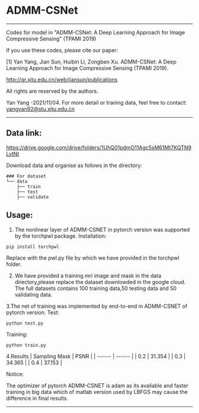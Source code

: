 # ADMM-CSNet

***********************************************************************************************************

Codes for model in "ADMM-CSNet: A Deep Learning Approach for Image Compressive Sensing" (TPAMI 2019)
 
If you use these codes, please cite our paper:

[1] Yan Yang, Jian Sun, Huibin Li, Zongben Xu. ADMM-CSNet: A Deep Learning Approach for Image Compressive Sensing (TPAMI 2019).

http://gr.xjtu.edu.cn/web/jiansun/publications

All rights are reserved by the authors.

Yan Yang -2021/11/04. For more detail or traning data, feel free to contact: yangyan92@stu.xjtu.edu.cn


***********************************************************************************************************



## Data link: 
https://drive.google.com/drive/folders/1UhQ01pdmO11Agc5sM61Mt7KQTN9LytNt

Download data and organise as follows in the directory:
```
### For dataset         
└── data
    ├── train
    ├── test
    ├── validate
```
## Usage:

1. The nonlinear layer of ADMM-CSNET in pytorch version was supported by the torchpwl package.
Installation:

```
pip install torchpwl
```

Replace with the pwl.py file by which we have provided in the torchpwl folder.


2. We have provided a training mri image and mask in the data directory,please replace the dataset downlowded in the google cloud.
   The full datasets contains 100 training data,50 testing data and 50 validating data.

3.The net of training was implemented by end-to-end in ADMM-CSNET of pytorch version.
Test:

```
python test.py
```

Training:

```
python train.py
```

4.Results
| Sampling Mask | PSNR |
| ------ | ------ |
| 0.2 | 31.354 |
| 0.3 | 34.365 |
| 0.4 | 37.153 |

Notice:

The optimizer of pytorch ADMM-CSNET is adam as its avaliable and faster training in big data which of matlab version used by LBFGS may cause the difference in final results.
***********************************************************************************************************

